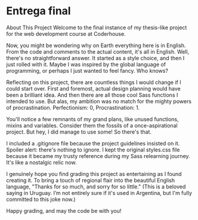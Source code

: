 # Entrega final
About This Project
Welcome to the final instance of my thesis-like project for the web development course at Coderhouse.

Now, you might be wondering why on Earth everything here is in English. From the code and comments to the actual content, it's all in English. Well, there's no straightforward answer. It started as a style choice, and then I just rolled with it. Maybe I was inspired by the global language of programming, or perhaps I just wanted to feel fancy. Who knows?

Reflecting on this project, there are countless things I would change if I could start over. First and foremost, actual design planning would have been a brilliant idea. And then there are all those cool Sass functions I intended to use. But alas, my ambition was no match for the mighty powers of procrastination. Perfectionism: 0, Procrastination: 1.

You'll notice a few remnants of my grand plans, like unused functions, mixins and variables. Consider them the fossils of a once-aspirational project. But hey, I did manage to use some! So there's that.

I included a .gitignore file because the project guidelines insisted on it. Spoiler alert: there's nothing to ignore. I kept the original styles.css file because it became my trusty reference during my Sass relearning journey. It's like a nostalgic relic now.

I genuinely hope you find grading this project as entertaining as I found creating it. To bring a touch of regional flair into the beautiful English language, "Thanks for so much, and sorry for so little." (This is a beloved saying in Uruguay. I’m not entirely sure if it's used in Argentina, but I'm fully committed to this joke now.)

Happy grading, and may the code be with you!
